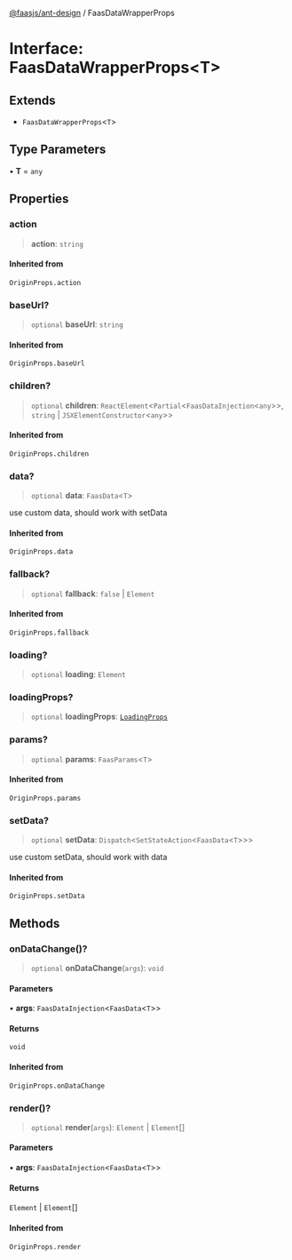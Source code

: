 [@faasjs/ant-design](../README.md) / FaasDataWrapperProps

# Interface: FaasDataWrapperProps\<T\>

## Extends

- `FaasDataWrapperProps`\<`T`\>

## Type Parameters

• **T** = `any`

## Properties

### action

> **action**: `string`

#### Inherited from

`OriginProps.action`

### baseUrl?

> `optional` **baseUrl**: `string`

#### Inherited from

`OriginProps.baseUrl`

### children?

> `optional` **children**: `ReactElement`\<`Partial`\<`FaasDataInjection`\<`any`\>\>, `string` \| `JSXElementConstructor`\<`any`\>\>

#### Inherited from

`OriginProps.children`

### data?

> `optional` **data**: `FaasData`\<`T`\>

use custom data, should work with setData

#### Inherited from

`OriginProps.data`

### fallback?

> `optional` **fallback**: `false` \| `Element`

#### Inherited from

`OriginProps.fallback`

### loading?

> `optional` **loading**: `Element`

### loadingProps?

> `optional` **loadingProps**: [`LoadingProps`](../type-aliases/LoadingProps.md)

### params?

> `optional` **params**: `FaasParams`\<`T`\>

#### Inherited from

`OriginProps.params`

### setData?

> `optional` **setData**: `Dispatch`\<`SetStateAction`\<`FaasData`\<`T`\>\>\>

use custom setData, should work with data

#### Inherited from

`OriginProps.setData`

## Methods

### onDataChange()?

> `optional` **onDataChange**(`args`): `void`

#### Parameters

• **args**: `FaasDataInjection`\<`FaasData`\<`T`\>\>

#### Returns

`void`

#### Inherited from

`OriginProps.onDataChange`

### render()?

> `optional` **render**(`args`): `Element` \| `Element`[]

#### Parameters

• **args**: `FaasDataInjection`\<`FaasData`\<`T`\>\>

#### Returns

`Element` \| `Element`[]

#### Inherited from

`OriginProps.render`
